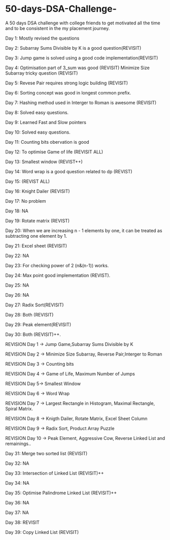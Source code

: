 # 50-days-DSA-Challenge-
A 50 days DSA challenge with college friends to get motivated all the time and to be consistent in the my placement journey. 

Day 1:  Mostly revised the questions

Day 2: Subarray Sums Divisible by K is a good question(REVISIT) 

Day 3: Jump game is solved using a good code implementation(REVISIT)

Day 4: Optimisation part of 3_sum was good (REVISIT) Minimize Size Subarray tricky question (REVISIT)

Day 5: Revese Pair requires strong logic building (REVISIT)

Day 6: Sorting concept was good in longest common prefix.

Day 7: Hashing method used in Interger to Roman is awesome (REVISIT)

Day 8: Solved easy questions.

Day 9: Learned Fast and Slow pointers 

Day 10: Solved easy questions.

Day 11: Counting bits obervation is good

Day 12: To optimise Game of life (REVISIT ALL)

Day 13: Smallest window (REVIST++)

Day 14: Word wrap is a good question related to dp (REVIST)

Day 15: (REVIST ALL)

Day 16: Knight Dailer (REVISIT)

Day 17: No problem

Day 18: NA

Day 19: Rotate matrix (REVIST)

Day 20: When we are increasing n - 1 elements by one, it can be treated as subtracting one element by 1.

Day 21: Excel sheet (REVISIT)

Day 22: NA

Day 23: For checking power of 2 (n&(n-1)) works.

Day 24: Max point good implementation (REVIST).

Day 25: NA

Day 26: NA

Day 27: Radix Sort(REVISIT)

Day 28: Both (REVISIT)

Day 29: Peak element(REVISIT)

Day 30: Both (REVISIT)++.

REVISION Day 1 -> Jump Game,Subarray Sums Divisible by K

REVISION Day 2 -> Minimize Size Subarray, Reverse Pair,Interger to Roman

REVISION Day 3 -> Counting bits

REVISION Day 4 -> Game of Life, Maximum Number of Jumps

REVISION Day 5-> Smallest Window

REVISION Day 6 -> Word Wrap

REVISION Day 7 -> Largest Rectangle in Histogram, Maximal Rectangle, Spiral Matrix.

REVISION Day 8 -> Knigth Dailer, Rotate Matrix, Excel Sheet Column

REVISION Day 9 -> Radix Sort, Product Array Puzzle

REVISION Day 10 -> Peak Element, Aggressive Cow, Reverse Linked List and remainings..

Day 31:  Merge two sorted list (REVISIT)

Day 32: NA

Day 33: Intersection of Linked List (REVISIT)++

Day 34: NA

Day 35: Optimise Palindrome Linked List (REVISIT)++

Day 36: NA

Day 37: NA

Day 38: REVISIT

Day 39: Copy Linked List (REVISIT)

